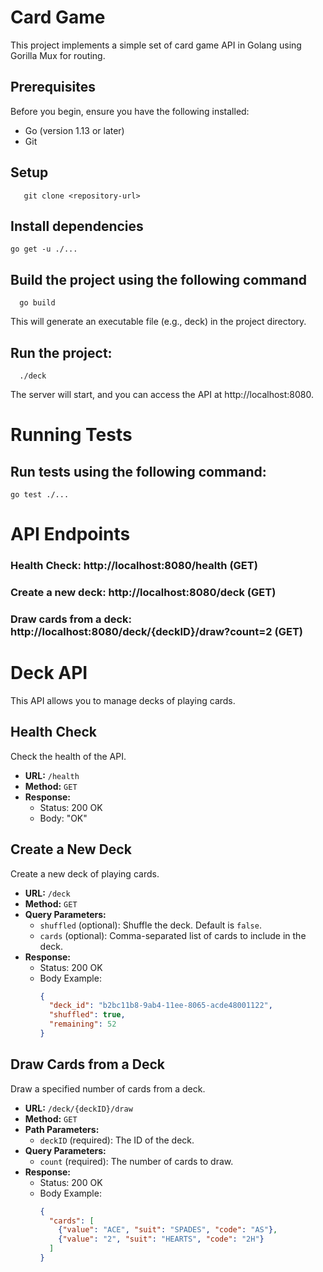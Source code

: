 # Card Game
This project implements a simple set of card game API in Golang using Gorilla Mux for routing.

## Prerequisites

Before you begin, ensure you have the following installed:

- Go (version 1.13 or later)
- Git

## Setup

```
   git clone <repository-url>
```

## Install dependencies

  ```
  go get -u ./...
  ```

## Build the project using the following command

```
  go build
```

This will generate an executable file (e.g., deck) in the project directory.

## Run the project:

```
  ./deck
```

The server will start, and you can access the API at http://localhost:8080.


# Running Tests

## Run tests using the following command:
```
go test ./...
```

# API Endpoints

### Health Check: http://localhost:8080/health (GET)
### Create a new deck: http://localhost:8080/deck (GET)
### Draw cards from a deck: http://localhost:8080/deck/{deckID}/draw?count=2 (GET)
# Deck API

This API allows you to manage decks of playing cards.

## Health Check

Check the health of the API.

- **URL:** `/health`
- **Method:** `GET`
- **Response:**
  - Status: 200 OK
  - Body: "OK"

## Create a New Deck

Create a new deck of playing cards.

- **URL:** `/deck`
- **Method:** `GET`
- **Query Parameters:**
  - `shuffled` (optional): Shuffle the deck. Default is `false`.
  - `cards` (optional): Comma-separated list of cards to include in the deck.
- **Response:**
  - Status: 200 OK
  - Body Example:
    ```json
    {
      "deck_id": "b2bc11b8-9ab4-11ee-8065-acde48001122",
      "shuffled": true,
      "remaining": 52
    }
    ```

## Draw Cards from a Deck

Draw a specified number of cards from a deck.

- **URL:** `/deck/{deckID}/draw`
- **Method:** `GET`
- **Path Parameters:**
  - `deckID` (required): The ID of the deck.
- **Query Parameters:**
  - `count` (required): The number of cards to draw.
- **Response:**
  - Status: 200 OK
  - Body Example:
    ```json
    {
      "cards": [
        {"value": "ACE", "suit": "SPADES", "code": "AS"},
        {"value": "2", "suit": "HEARTS", "code": "2H"}
      ]
    }
    ```






